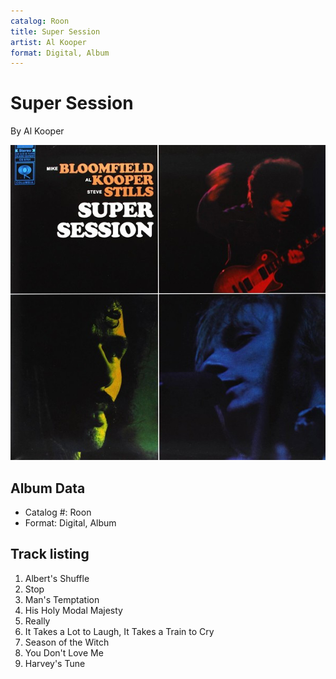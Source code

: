 ```yaml
---
catalog: Roon
title: Super Session
artist: Al Kooper
format: Digital, Album
---
```


# Super Session

By Al Kooper

![](../../assets/albumcovers/Al_Kooper-Super_Session.png)

## Album Data

- Catalog #: Roon
- Format: Digital, Album


## Track listing


1. Albert's Shuffle
2. Stop
3. Man's Temptation
4. His Holy Modal Majesty
5. Really
6. It Takes a Lot to Laugh, It Takes a Train to Cry
7. Season of the Witch
8. You Don't Love Me
9. Harvey's Tune

